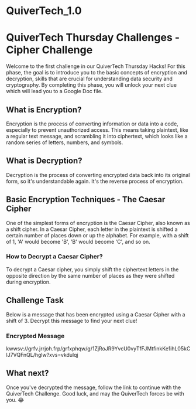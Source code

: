 # QuiverTech_1.0

# QuiverTech Thursday Challenges - Cipher Challenge

Welcome to the first challenge in our QuiverTech Thursday Hacks! For this phase, the goal is to introduce you to the basic concepts of encryption and decryption, skills that are crucial for understanding data security and cryptography. By completing this phase, you will unlock your next clue which will lead you to a Google Doc file.

## What is Encryption?

Encryption is the process of converting information or data into a code, especially to prevent unauthorized access. This means taking plaintext, like a regular text message, and scrambling it into ciphertext, which looks like a random series of letters, numbers, and symbols.

## What is Decryption?

Decryption is the process of converting encrypted data back into its original form, so it's understandable again. It's the reverse process of encryption.

## Basic Encryption Techniques - The Caesar Cipher

One of the simplest forms of encryption is the Caesar Cipher, also known as a shift cipher. In a Caesar Cipher, each letter in the plaintext is shifted a certain number of places down or up the alphabet. For example, with a shift of 1, 'A' would become 'B', 'B' would become 'C', and so on.

### How to Decrypt a Caesar Cipher?

To decrypt a Caesar cipher, you simply shift the ciphertext letters in the opposite direction by the same number of places as they were shifted during encryption.

## Challenge Task

Below is a message that has been encrypted using a Caesar Cipher with a shift of 3. Decrypt this message to find your next clue!

### Encrypted Message
kwwsv://grfv.jrrjoh.frp/grfxphqw/g/1ZjRoJR9YvcU0vyTfFJMtfinkKe1ihL05kClJ7VQFnQL/hglw?xvs=vkdulqj

## What next?

Once you've decrypted the message, follow the link to continue with the QuiverTech Challenge. Good luck, and may the QuiverTech forces be with you. 😂


